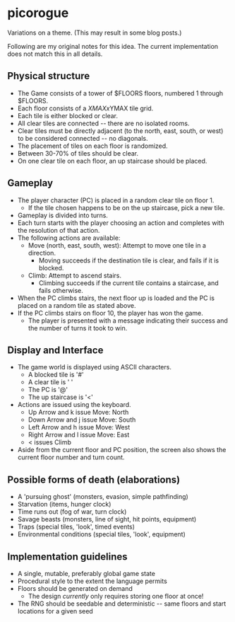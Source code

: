 # picorogue

Variations on a theme. (This may result in some blog posts.)

Following are my original notes for this idea. The current implementation does not match this in all details.

## Physical structure

* The Game consists of a tower of $FLOORS floors, numbered 1 through $FLOORS.
* Each floor consists of a $XMAXx$YMAX tile grid.
* Each tile is either blocked or clear.
* All clear tiles are connected -- there are no isolated rooms.
* Clear tiles must be directly adjacent (to the north, east, south, or west) to be considered connected -- no diagonals.
* The placement of tiles on each floor is randomized.
* Between 30-70% of tiles should be clear.
* On one clear tile on each floor, an up staircase should be placed.

## Gameplay

* The player character (PC) is placed in a random clear tile on floor 1.
    * If the tile chosen happens to be on the up staircase, pick a new tile.
* Gameplay is divided into turns.
* Each turn starts with the player choosing an action and completes with the resolution of that action.
* The following actions are available:
    * Move (north, east, south, west): Attempt to move one tile in a direction.
        * Moving succeeds if the destination tile is clear, and fails if it is blocked.
    * Climb: Attempt to ascend stairs.
        * Climbing succeeds if the current tile contains a staircase, and fails otherwise.
* When the PC climbs stairs, the next floor up is loaded and the PC is placed on a random tile as stated above.
* If the PC climbs stairs on floor 10, the player has won the game.
    * The player is presented with a message indicating their success and the number of turns it took to win.

## Display and Interface

* The game world is displayed using ASCII characters.
    * A blocked tile is '#'
    * A clear tile is ' '
    * The PC is '@'
    * The up staircase is '<'
* Actions are issued using the keyboard.
    * Up Arrow and k issue Move: North
    * Down Arrow and j issue Move: South
    * Left Arrow and h issue Move: West
    * Right Arrow and l issue Move: East
    * < issues Climb
* Aside from the current floor and PC position, the screen also shows the current floor number and turn count.

## Possible forms of death (elaborations)

* A 'pursuing ghost' (monsters, evasion, simple pathfinding)
* Starvation (items, hunger clock)
* Time runs out (fog of war, turn clock)
* Savage beasts (monsters, line of sight, hit points, equipment)
* Traps (special tiles, 'look', timed events)
* Environmental conditions (special tiles, 'look', equipment)

## Implementation guidelines

* A single, mutable, preferably global game state
* Procedural style to the extent the language permits
* Floors should be generated on demand
    * The design _currently_ only requires storing one floor at once!
* The RNG should be seedable and deterministic -- same floors and start locations for a given seed
